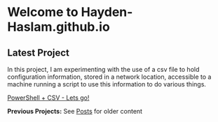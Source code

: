 # Welcome to Hayden-Haslam.github.io

## Latest Project

In this project, I am experimenting with the use of a csv file to hold configuration information, stored in a network location, accessible to a machine running a script to use this information to do various things.

[PowerShell + CSV - Lets go!](pscsv.md)

**Previous Projects:** See [Posts](posts.md) for older content
